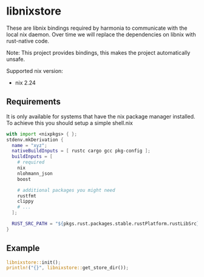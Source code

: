# libnixstore

These are libnix bindings required by harmonia to communicate with the local nix daemon.
Over time we will replace the dependencies on libnix with rust-native code.

Note: This project provides bindings, this makes the project automatically unsafe.

Supported nix version:
- nix 2.24

## Requirements

It is only available for systems that have the nix package manager installed.
To achieve this you should setup a simple shell.nix

```nix
with import <nixpkgs> { };
stdenv.mkDerivation {
  name = "xyz";
  nativeBuildInputs = [ rustc cargo gcc pkg-config ];
  buildInputs = [
    # required
    nix
    nlohmann_json
    boost

    # additional packages you might need
    rustfmt
    clippy
    # ...
  ];

  RUST_SRC_PATH = "${pkgs.rust.packages.stable.rustPlatform.rustLibSrc}";
}
```

## Example

```rust
libnixstore::init();
println!("{}", libnixstore::get_store_dir());
```
